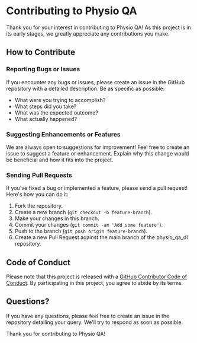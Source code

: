 # Contributing to Physio QA

Thank you for your interest in contributing to Physio QA! As this project is in its early stages, we greatly appreciate any contributions you make.

## How to Contribute

### Reporting Bugs or Issues

If you encounter any bugs or issues, please create an issue in the GitHub repository with a detailed description. Be as specific as possible:

- What were you trying to accomplish?
- What steps did you take?
- What was the expected outcome?
- What actually happened?

### Suggesting Enhancements or Features

We are always open to suggestions for improvement! Feel free to create an issue to suggest a feature or enhancement. Explain why this change would be beneficial and how it fits into the project.

### Sending Pull Requests

If you've fixed a bug or implemented a feature, please send a pull request! Here's how you can do it:

1. Fork the repository.
2. Create a new branch (`git checkout -b feature-branch`).
3. Make your changes in this branch.
4. Commit your changes (`git commit -am 'Add some feature'`).
5. Push to the branch (`git push origin feature-branch`).
6. Create a new Pull Request against the main branch of the physio_qa_dl repository.

## Code of Conduct

Please note that this project is released with a [GitHub Contributor Code of Conduct](https://docs.github.com/en/site-policy/github-terms/github-community-code-of-conduct). By participating in this project, you agree to abide by its terms.

## Questions?

If you have any questions, please feel free to create an issue in the repository detailing your query. We'll try to respond as soon as possible.

Thank you for contributing to Physio QA!
